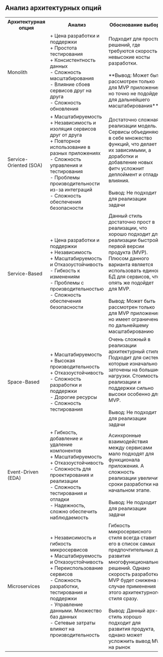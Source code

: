## Анализ архитектурных опций

<table>
    <tr>
        <th>Архитектурная опция</th>
        <th>Анализ</th>
        <th>Обоснование выбора</th>
    </tr>
    <tr>
        <td>Monolith</td>
        <td>+ Цена разработки и поддержки </br>
+ Простота тестирования </br>
+ Консистентность данных </br>
- Сложность масштабирования </br>
- Влияние сбоев сервисов друг на друга </br>
- Сложность обновления</td>
        <td>Подходит для простых решений, где требуются скорость и невысокие косты разработки.  </br> </br>
**Вывод: Может быть рассмотрен только для MVP приложения, но точно не подойдет для дальнейшего масштабирования**</td>
    </tr>
    <tr>
        <td>Service-Oriented (SOA)</td>
        <td>+ Масштабируемость </br>
+ Независимость и изоляция сервисов друг от друга </br>
+ Повторное использование в разных приложениях </br>
- Сложность управления и тестирования </br>
- Проблемы производительности из-за интеграций </br>
- Сложность обеспечения безопасности</td>
        <td>Достаточно сложная в реализации модель. Сервисы объединяют в себе множество функций, что делает их зависимыми, а доработки и добавление новых фитч усложнит деплоймент и отладку влияния.  </br> </br>
Вывод: Не подходит для реализации задачи </td>
    </tr>
    <tr>
        <td>Service-Based</td>
        <td>+ Цена разработки и поддержки </br>
+ Независимость </br>
+ Масштабируемость и Отказоустойчивость </br>
- Гибкость к изменениям  </br>
- Проблемы с производительностью </br>
- Сложность обеспечения безопасности</td>
        <td>Данный стиль достаточно прост в реализации, что хорошо подходит для реализации быстрой первой версии продукта (MVP). Плюсом данного варианта является использовать единой БД для сервисов, что опять же подойдет для MVP. </br> </br>
Вывод: Может быть рассмотрен только для MVP приложения, но имеет ограничения по дальнейшему масштабированию</td>
    </tr>
    <tr>
        <td>Space-Based</td>
        <td>+ Масштабируемость  </br>
+ Высокая производительность </br>
+ Отказоустойчивость </br>
- Сложность разработки и поддержки </br>
- Дорогие ресурсы  </br>
- Сложность тестирования</td>
        <td>Очень сложный в реализации архитектурный стиль. Подходит для систем, которые изначально заточены на большие нагрузки. Стоимость реализации и поддержки сильно высоки особенно для MVP. </br> </br>
Вывод: Не подходит для реализации задачи </td>
    </tr>
    <tr>
        <td>Event-Driven (EDA)</td>
        <td>+ Гибкость, добавление и удаление компонентов </br>
+ Масштабируемость  </br>
+ Отказоустойчивость </br>
- Сложность для проектирования и реализации </br>
- Сложность тестирования и отладки </br>
- Надежность, сложно обеспечить наблюдаемость</td>
        <td>Асинхронные взаимодействия между сервисами мало подходят для функционала приложения. А сложность реализации увеличит сроки разработки на начальном этапе.   </br> </br>
Вывод: Не подходит для реализации задачи </td>
    </tr>
    <tr>
        <td>Microservices</td>
        <td>+ Независимость и гибкость микросервисов </br>
+ Масштабируемость и Отказоустойчивость </br>
+ Переиспользование сервисов </br>
- Сложность разработки, тестирования и поддержки </br>
- Управление данными. Множество баз данных </br>
- Сетевые затраты влияют на производительность</td>
        <td>Гибкость микросервисного стиля всегда ставит его в список самых предпочтительных для развития многофункциональных решений. Однако скорость разработки MVP будет снижена в случае применения этого архитектурного стиля сразу. </br> </br>
Вывод: Данный арх-стиль хорошо подходит для развития продукта, однако может усложнить вывод MVP на рынок </td>
    </tr>
</table>
